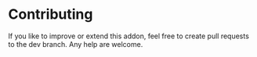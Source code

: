 # Contributing
If you like to improve or extend this addon, feel free to create pull requests to the dev branch.
Any help are welcome.